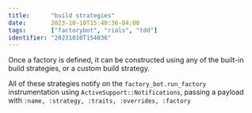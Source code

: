 ```yaml
---
title:      "build strategies"
date:       2023-10-10T15:40:36-04:00
tags:       ["factorybot", "rials", "tdd"]
identifier: "20231010T154036"
---
```


Once a factory is defined, it can be constructed using any of the
built-in build strategies, or a custom build strategy.

All of these strategies notify on the `factory_bot.run_factory`
instrumentation using `ActiveSupport::Notifications`, passing a
payload with `:name, :strategy, :traits, :overrides, :factory`
